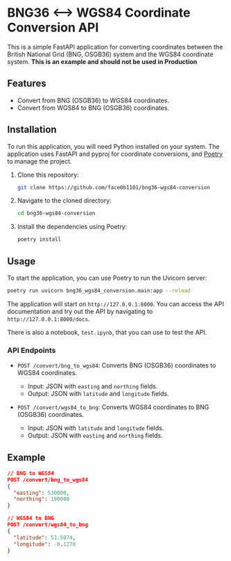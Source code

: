 # BNG36 <--> WGS84 Coordinate Conversion API

This is a simple FastAPI application for converting coordinates between the British National Grid (BNG, OSGB36) system and the WGS84 coordinate system. **This is an example and should not be used in Production**

## Features

- Convert from BNG (OSGB36) to WGS84 coordinates.
- Convert from WGS84 to BNG (OSGB36) coordinates.

## Installation

To run this application, you will need Python installed on your system. The application uses FastAPI and pyproj for coordinate conversions, and [Poetry](https://python-poetry.org) to manage the project.

1. Clone this repository:

   ```bash
   git clone https://github.com/face0b1101/bng36-wgs84-conversion
   ```

2. Navigate to the cloned directory:

   ```bash
   cd bng36-wgs84-conversion
   ```

3. Install the dependencies using Poetry:

   ```bash
   poetry install
   ```

## Usage

To start the application, you can use Poetry to run the Uvicorn server:

```bash
poetry run uvicorn bng36_wgs84_conversion.main:app --reload
```

The application will start on `http://127.0.0.1:8000`. You can access the API documentation and try out the API by navigating to `http://127.0.0.1:8000/docs`.

There is also a notebook, `test.ipynb`, that you can use to test the API.

### API Endpoints

- `POST /convert/bng_to_wgs84`: Converts BNG (OSGB36) coordinates to WGS84 coordinates.
  - Input: JSON with `easting` and `northing` fields.
  - Output: JSON with `latitude` and `longitude` fields.

- `POST /convert/wgs84_to_bng`: Converts WGS84 coordinates to BNG (OSGB36) coordinates.
  - Input: JSON with `latitude` and `longitude` fields.
  - Output: JSON with `easting` and `northing` fields.

## Example

```json
// BNG to WGS84
POST /convert/bng_to_wgs84
{
  "easting": 530000,
  "northing": 180000
}

// WGS84 to BNG
POST /convert/wgs84_to_bng
{
  "latitude": 51.5074,
  "longitude": -0.1278
}
```
